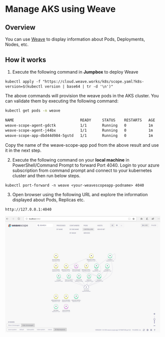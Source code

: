 # Manage AKS using Weave

## Overview
You can use [Weave](https://www.weave.works/) to display information about Pods, Deployments, Nodes, etc. 

## How it works
1) Execute the following command in **Jumpbox** to deploy Weave

```azurecli-interactive
kubectl apply -f "https://cloud.weave.works/k8s/scope.yaml?k8s-version=$(kubectl version | base64 | tr -d '\n')"
```
The above commands will provision the weave pods in the AKS cluster. You can validate them by executing the following command:
```bash
kubectl get pods -n weave
```

```bash
NAME                              READY     STATUS    RESTARTS   AGE
weave-scope-agent-gdctk           1/1       Running   0          1m
weave-scope-agent-j44bx           1/1       Running   0          1m
weave-scope-app-dbd44d984-5gstd   1/1       Running   0          1m
```
Copy the name of the weave-scope-app pod from the above result and use it in the next step. 

2) Execute the following command on your **local machine** in PowerShell/Command Prompt to forward Port 4040. Login to your azure subscription from command prompt and connect to your kubernetes cluster and then run below steps.

```azurecli-interactive
kubectl port-forward -n weave <your-weavescopeapp-podname> 4040
```

3) Open browser using the following URL and explore the information displayed about Pods, Replicas etc.
```
http://127.0.0.1:4040
```

![image1](img/weave.jpg)
